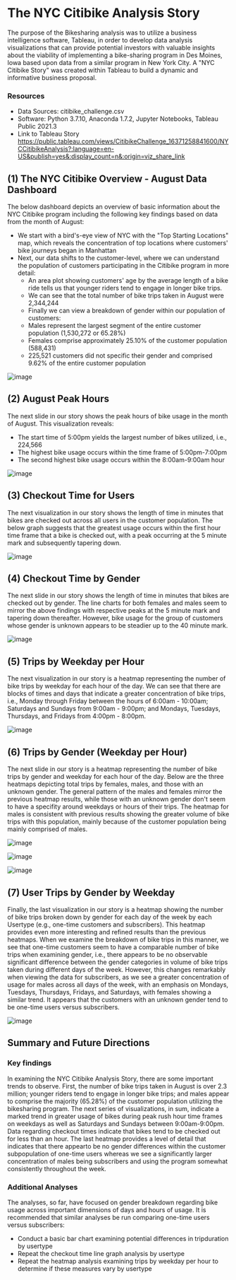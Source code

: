 # The NYC Citibike Analysis Story

The purpose of the Bikesharing analysis was to utilize a business intelligence software, Tableau, in order to develop data analysis visualizations that can provide potential investors with valuable insights about the viability of implementing a bike-sharing program in Des Moines, Iowa based upon data from a similar program in New York City. A "NYC Citibike Story" was created within Tableau to build a dynamic and informative business proposal.  

### Resources
- Data Sources: citibike_challenge.csv
- Software: Python 3.7.10, Anaconda 1.7.2, Jupyter Notebooks, Tableau Public 2021.3
- Link to Tableau Story https://public.tableau.com/views/CitibikeChallenge_16371258841600/NYCCitibikeAnalysis?:language=en-US&publish=yes&:display_count=n&:origin=viz_share_link

## (1) The NYC Citibike Overview - August Data Dashboard
The below dashboard depicts an overview of basic information about the NYC Citibike program including the following key findings based on data from the month of August:

  - We start with a bird's-eye view of NYC with the "Top Starting Locations" map, which reveals the concentration of top locations where customers' bike journeys began in Manhattan
  - Next, our data shifts to the customer-level, where we can understand the population of customers participating in the Citibike program in more detail:
    -  An area plot showing customers' age by the average length of a bike ride tells us that younger riders tend to engage in longer bike trips.
    -  We can see that the total number of bike trips taken in August were 2,344,244
    -  Finally we can view a breakdown of gender within our population of customers:
      - Males represent the largest segment of the entire customer population (1,530,272  or 65.28%)
      - Females comprise approximately 25.10% of the customer population (588,431)   
      - 225,521 customers did not specific their gender and comprised 9.62% of the entire customer population

![image](https://user-images.githubusercontent.com/85533099/142350089-f044d21c-c6d5-4c24-b261-94005c70a195.png)


## (2) August Peak Hours
The next slide in our story shows the peak hours of bike usage in the month of August. This visualization reveals:
  - The start time of 5:00pm yields the largest number of bikes utilized, i.e., 224,566
  - The highest bike usage occurs within the time frame of 5:00pm-7:00pm  
  - The second highest bike usage occurs within the 8:00am-9:00am hour

![image](https://user-images.githubusercontent.com/85533099/142352530-65190da4-9e53-4466-9e97-3c90eb2101a0.png)

## (3) Checkout Time for Users
The next visualization in our story shows the length of time in minutes that bikes are checked out across all users in the customer population. The below graph suggests that the greatest usage occurs within the first hour time frame that a bike is checked out, with a peak occurring at the 5 minute mark and subsequently tapering down.  

![image](https://user-images.githubusercontent.com/85533099/142353454-656491be-ac98-46dc-b6fa-aa5a4766e600.png)

## (4) Checkout Time by Gender
The next slide in our story shows the length of time in minutes that bikes are checked out by gender. The line charts for both females and males seem to mirror the above findings with respective peaks at the 5 minute mark and tapering down thereafter. However, bike usage for the group of customers whose gender is unknown appears to be steadier up to the 40 minute mark. 

![image](https://user-images.githubusercontent.com/85533099/142354558-fe99d79f-60c3-413f-b219-645e19401734.png)

## (5) Trips by Weekday per Hour
The next visualization in our story is a heatmap representing the number of bike trips by weekday for each hour of the day. We can see that there are blocks of times and days that indicate a greater concentration of bike trips, i.e., Monday through Friday between the hours of 6:00am - 10:00am; Saturdays and Sundays from 9:00am - 9:00pm; and  Mondays, Tuesdays, Thursdays, and Fridays from 4:00pm - 8:00pm. 

![image](https://user-images.githubusercontent.com/85533099/142557881-696c2f49-1875-4d68-80de-597f7d226d1d.png)

## (6) Trips by Gender (Weekday per Hour)
The next slide in our story is a heatmap representing the number of bike trips by gender and weekday for each hour of the day. Below are the three heatmaps depicting total trips by females, males, and those with an unknown gender. The general pattern of the males and females mirror the previous heatmap results, while those with an unknown gender don't seem to have a specifity around weekdays or hours of their trips. The heatmap for males is consistent with previous results showing the greater volume of bike trips with this population, mainly because of the customer population being mainly comprised of males. 

![image](https://user-images.githubusercontent.com/85533099/142559360-ce5dc38b-0101-4f28-a90a-79e072ad838d.png)

![image](https://user-images.githubusercontent.com/85533099/142559375-3acb825c-1d9a-436f-880e-b4fdd20a8b64.png)

![image](https://user-images.githubusercontent.com/85533099/142559384-4ce9d0a2-c4bf-441d-b5e4-807e98f9523c.png)

## (7) User Trips by Gender by Weekday
Finally, the last visualization in our story is a heatmap showing the number of bike trips broken down by gender for each day of the week by each Usertype (e.g., one-time customers and subscribers). This heatmap provides even more interesting and refined results than the previous heatmaps. When we examine the breakdown of bike trips in this manner, we see that one-time customers seem to have a comparable number of bike trips when examining gender, i.e., there appears to be no observable significant difference between the gender categories in volume of bike trips taken during different days of the week. However, this changes remarkably when viewing the data for subscribers, as we see a greater concentration of usage for males across all days of the week, with an emphasis on Mondays, Tuesdays, Thursdays, Fridays, and Saturdays, with females showing a similar trend. It appears that the customers with an unknown gender tend to be one-time users versus subscribers.

![image](https://user-images.githubusercontent.com/85533099/142563939-3bbee57f-0ce6-4119-8966-c0b0347aee06.png)


## Summary and Future Directions

### Key findings
In examining the NYC Citibike Analysis Story, there are some important trends to observe. First, the number of bike trips taken in August is over 2.3 million; younger riders tend to engage in longer bike trips; and males appear to comprise the majority (65.28%) of the customer population utilizing the bikesharing program. The next series of visualizations, in sum, indicate a marked trend in greater usage of bikes during peak rush hour time frames on weekdays as well as Saturdays and Sundays between 9:00am-9:00pm. Data regarding checkout times indicate that bikes tend to be checked out for less than an hour. The last heatmap provides a level of detail that indicates that there appearto be no gender differences within the customer subpopulation of one-time users whereas we see a significantly larger concentration of males being subscribers and using the program somewhat consistently throughout the week.  

### Additional Analyses
The analyses, so far, have focused on gender breakdown regarding bike usage across important dimensions of days and hours of usage. It is recommended that similar analyses be run comparing one-time users versus subscribers:

  - Conduct a basic bar chart examining potential differences in tripduration by usertype 
  - Repeat the checkout time line graph analysis by usertype 
  - Repeat the heatmap analysis examining trips by weekday per hour to determine if these measures vary by usertype
 
